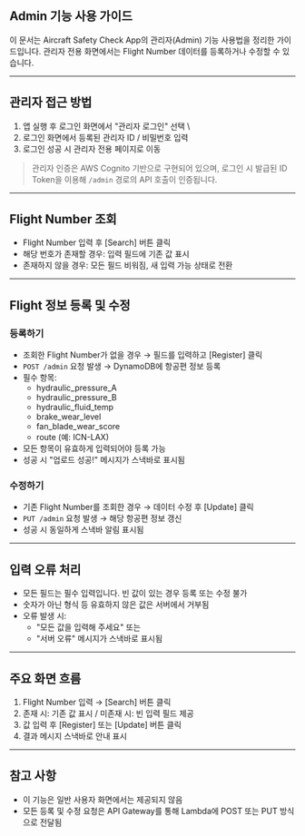 ## Admin 기능 사용 가이드

이 문서는 Aircraft Safety Check App의 관리자(Admin) 기능 사용법을 정리한 가이드입니다. 관리자 전용 화면에서는 Flight Number 데이터를 등록하거나 수정할 수 있습니다.

---

## 관리자 접근 방법

1. 앱 실행 후 로그인 화면에서 "관리자 로그인" 선택  \
2. 로그인 화면에서 등록된 관리자 ID / 비밀번호 입력
3. 로그인 성공 시 관리자 전용 페이지로 이동

> 관리자 인증은 AWS Cognito 기반으로 구현되어 있으며, 로그인 시 발급된 ID Token을 이용해 `/admin` 경로의 API 호출이 인증됩니다.

---

## Flight Number 조회

- Flight Number 입력 후 [Search] 버튼 클릭  
- 해당 번호가 존재할 경우: 입력 필드에 기존 값 표시  
- 존재하지 않을 경우: 모든 필드 비워짐, 새 입력 가능 상태로 전환

---

## Flight 정보 등록 및 수정

### 등록하기

- 조회한 Flight Number가 없을 경우 → 필드를 입력하고 [Register] 클릭
- `POST /admin` 요청 발생 → DynamoDB에 항공편 정보 등록
- 필수 항목:  
  - hydraulic_pressure_A  
  - hydraulic_pressure_B  
  - hydraulic_fluid_temp  
  - brake_wear_level
  - fan_blade_wear_score
  - route (예: ICN-LAX)
- 모든 항목이 유효하게 입력되어야 등록 가능  
- 성공 시 "업로드 성공!" 메시지가 스낵바로 표시됨

### 수정하기

- 기존 Flight Number를 조회한 경우 → 데이터 수정 후 [Update] 클릭
- `PUT /admin` 요청 발생 → 해당 항공편 정보 갱신
- 성공 시 동일하게 스낵바 알림 표시됨

---

## 입력 오류 처리

- 모든 필드는 필수 입력입니다. 빈 값이 있는 경우 등록 또는 수정 불가  
- 숫자가 아닌 형식 등 유효하지 않은 값은 서버에서 거부됨  
- 오류 발생 시:  
  - "모든 값을 입력해 주세요" 또는  
  - "서버 오류" 메시지가 스낵바로 표시됨

---

## 주요 화면 흐름

1. Flight Number 입력 → [Search] 버튼 클릭  
2. 존재 시: 기존 값 표시 / 미존재 시: 빈 입력 필드 제공  
3. 값 입력 후 [Register] 또는 [Update] 버튼 클릭  
4. 결과 메시지 스낵바로 안내 표시

---

## 참고 사항

- 이 기능은 일반 사용자 화면에서는 제공되지 않음  
- 모든 등록 및 수정 요청은 API Gateway를 통해 Lambda에 POST 또는 PUT 방식으로 전달됨

